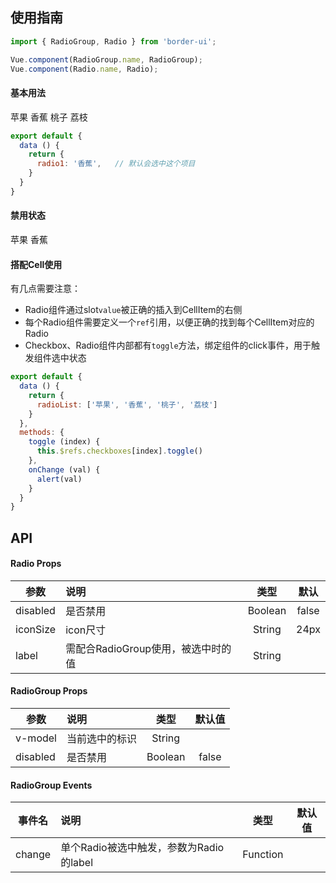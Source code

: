 ## 使用指南

```js
import { RadioGroup, Radio } from 'border-ui';

Vue.component(RadioGroup.name, RadioGroup);
Vue.component(Radio.name, Radio);
```

#### 基本用法
<ClientOnly>
<Common-code-format>
  <highlight-code slot="codeText" lang="vue">
      <bo-radio-group v-model="radio1" >
        <bo-radio label="苹果">苹果</bo-radio>
        <bo-radio label="香蕉">香蕉</bo-radio>
        <bo-radio label="桃子">桃子</bo-radio>
        <bo-radio label="荔枝">荔枝</bo-radio>
      </bo-radio-group>
  </highlight-code>
</Common-code-format>
</ClientOnly> 

```js
export default {
  data () {
    return {
      radio1: '香蕉',   // 默认会选中这个项目
    }
  }
}
```

#### 禁用状态
<ClientOnly>
<Common-code-format>
  <highlight-code slot="codeText" lang="vue">
      <bo-radio-group disabled>
        <bo-radio label="苹果">苹果</bo-radio>
        <bo-radio label="香蕉">香蕉</bo-radio>
      </bo-radio-group>
  </highlight-code>
</Common-code-format>
</ClientOnly> 

#### 搭配Cell使用
有几点需要注意：
* Radio组件通过slot```value```被正确的插入到CellItem的右侧
* 每个Radio组件需要定义一个```ref```引用，以便正确的找到每个CellItem对应的Radio
* Checkbox、Radio组件内部都有```toggle```方法，绑定组件的click事件，用于触发组件选中状态

<ClientOnly>
<Common-code-format>
  <highlight-code slot="codeText" lang="vue">
      <bo-radio-group v-model="radio2" @change="onChange">
        <bo-cell>
          <bo-cell-item
            v-for="(item, index) in radioList"
            :key="item"
            clickable
            :title="`${item}`"
            @click="toggle(index)"
          >
            <bo-radio :name="item" ref="checkboxes" :label=item slot="value"/>
          </bo-cell-item>
        </bo-cell>
      </bo-radio-group>
  </highlight-code>
</Common-code-format>
</ClientOnly> 

```js
export default {
  data () {
    return {
      radioList: ['苹果', '香蕉', '桃子', '荔枝']
    }
  },
  methods: {
    toggle (index) {
      this.$refs.checkboxes[index].toggle()
    },
    onChange (val) {
      alert(val)
    }
  }
}
```

## API
#### Radio Props
| 参数           | 说明                                             | 类型            | 默认
| ------------- |:------------------------------------------------ | :-------------: | :-----: |
| disabled      | 是否禁用                                          | Boolean         | false  |
| iconSize      | icon尺寸                                          | String          | 24px   |
| label         | 需配合RadioGroup使用，被选中时的值                  | String           |        |


#### RadioGroup Props
| 参数           | 说明                                       | 类型   | 默认值
| ------------- |:------------------------------------------ | :-----: | :-----: |
| v-model	    | 当前选中的标识                              | String  |         |
| disabled      | 是否禁用                                    | Boolean | false   |

#### RadioGroup Events
| 事件名           | 说明                                     | 类型      | 默认值
| ------------- |:------------------------------------------ | :-----:   | :-----: |
| change        | 单个Radio被选中触发，参数为Radio的label      | Function  |         |